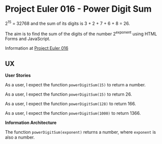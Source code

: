 # Project Euler 016 - Power Digit Sum

2<sup>15</sup> = 32768 and the sum of its digits is 3 + 2 + 7 + 6 + 8 = 26.

The aim is to find the sum of the digits of the number 2<sup>exponent</sup> using
HTML Forms and JavaScript.

Information at [Project Euler 016](https://projecteuler.net/problem=16)

## UX

**User Stories**

As a user, I expect the function `powerDigitSum(15)` to return a number.

As a user, I expect the function `powerDigitSum(15)` to return 26.

As a user, I expect the function `powerDigitSum(128)` to return 166.

As a user, I expect the function `powerDigitSum(1000)` to return 1366.

**Information Architecture**

The function `powerDigitSum(exponent)` returns a number, where `exponent` is also a number.